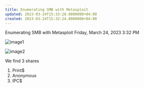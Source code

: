 ```yaml
---
title: Enumerating SMB with Metasploit
updated: 2023-03-24T15:33:28.0000000+04:00
created: 2023-03-24T15:32:24.0000000+04:00
---
```


Enumerating SMB with Metasploit
Friday, March 24, 2023
3:32 PM

![image1](image1-234.png)

![image2](image2-101.png)

We find 3 shares

1.  Print\$
2.  Anonymous
3.  IPC\$


